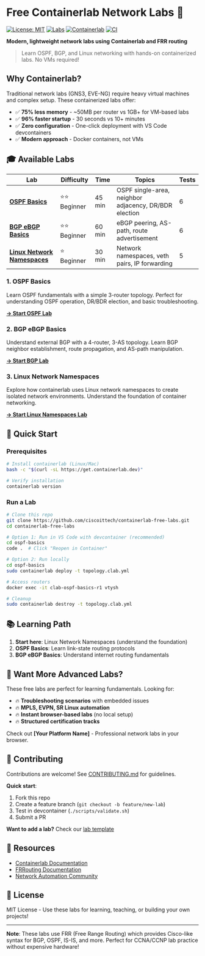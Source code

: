 # Free Containerlab Network Labs 🚀

[![License: MIT](https://img.shields.io/badge/License-MIT-yellow.svg)](https://opensource.org/licenses/MIT)
[![Labs](https://img.shields.io/badge/labs-3-blue.svg)](.)
[![Containerlab](https://img.shields.io/badge/containerlab-latest-green.svg)](https://containerlab.dev/)
[![CI](https://github.com/ciscoittech/containerlab-free-labs/workflows/Validate%20Labs/badge.svg)](https://github.com/ciscoittech/containerlab-free-labs/actions)

**Modern, lightweight network labs using Containerlab and FRR routing**

> Learn OSPF, BGP, and Linux networking with hands-on containerized labs. No VMs required!

## Why Containerlab?

Traditional network labs (GNS3, EVE-NG) require heavy virtual machines and complex setup. These containerized labs offer:

- ✅ **75% less memory** - ~50MB per router vs 1GB+ for VM-based labs
- ✅ **96% faster startup** - 30 seconds vs 10+ minutes
- ✅ **Zero configuration** - One-click deployment with VS Code devcontainers
- ✅ **Modern approach** - Docker containers, not VMs

## 🎓 Available Labs

| Lab | Difficulty | Time | Topics | Tests |
|-----|-----------|------|--------|-------|
| [**OSPF Basics**](ospf-basics/) | ⭐⭐ Beginner | 45 min | OSPF single-area, neighbor adjacency, DR/BDR election | 6 |
| [**BGP eBGP Basics**](bgp-ebgp-basics/) | ⭐⭐ Beginner | 60 min | eBGP peering, AS-path, route advertisement | 6 |
| [**Linux Network Namespaces**](linux-network-namespaces/) | ⭐ Beginner | 30 min | Network namespaces, veth pairs, IP forwarding | 5 |

### 1. OSPF Basics
Learn OSPF fundamentals with a simple 3-router topology. Perfect for understanding OSPF operation, DR/BDR election, and basic troubleshooting.

[**→ Start OSPF Lab**](ospf-basics/)

### 2. BGP eBGP Basics
Understand external BGP with a 4-router, 3-AS topology. Learn BGP neighbor establishment, route propagation, and AS-path manipulation.

[**→ Start BGP Lab**](bgp-ebgp-basics/)

### 3. Linux Network Namespaces
Explore how containerlab uses Linux network namespaces to create isolated network environments. Understand the foundation of container networking.

[**→ Start Linux Namespaces Lab**](linux-network-namespaces/)

## 🚀 Quick Start

### Prerequisites

```bash
# Install containerlab (Linux/Mac)
bash -c "$(curl -sL https://get.containerlab.dev)"

# Verify installation
containerlab version
```

### Run a Lab

```bash
# Clone this repo
git clone https://github.com/ciscoittech/containerlab-free-labs.git
cd containerlab-free-labs

# Option 1: Run in VS Code with devcontainer (recommended)
cd ospf-basics
code .  # Click "Reopen in Container"

# Option 2: Run locally
cd ospf-basics
sudo containerlab deploy -t topology.clab.yml

# Access routers
docker exec -it clab-ospf-basics-r1 vtysh

# Cleanup
sudo containerlab destroy -t topology.clab.yml
```

## 📚 Learning Path

1. **Start here**: Linux Network Namespaces (understand the foundation)
2. **OSPF Basics**: Learn link-state routing protocols
3. **BGP eBGP Basics**: Understand internet routing fundamentals

## 🎯 Want More Advanced Labs?

These free labs are perfect for learning fundamentals. Looking for:
- 🔥 **Troubleshooting scenarios** with embedded issues
- 🔥 **MPLS, EVPN, SR Linux automation**
- 🔥 **Instant browser-based labs** (no local setup)
- 🔥 **Structured certification tracks**

Check out **[Your Platform Name]** - Professional network labs in your browser.

## 🤝 Contributing

Contributions are welcome! See [CONTRIBUTING.md](CONTRIBUTING.md) for guidelines.

**Quick start**:
1. Fork this repo
2. Create a feature branch (`git checkout -b feature/new-lab`)
3. Test in devcontainer (`./scripts/validate.sh`)
4. Submit a PR

**Want to add a lab?** Check our [lab template](CONTRIBUTING.md#contributing-new-labs)

## 📖 Resources

- [Containerlab Documentation](https://containerlab.dev/)
- [FRRouting Documentation](https://docs.frrouting.org/)
- [Network Automation Community](https://networkautomation.forum/)

## 📜 License

MIT License - Use these labs for learning, teaching, or building your own projects!

---

**Note**: These labs use FRR (Free Range Routing) which provides Cisco-like syntax for BGP, OSPF, IS-IS, and more. Perfect for CCNA/CCNP lab practice without expensive hardware!
